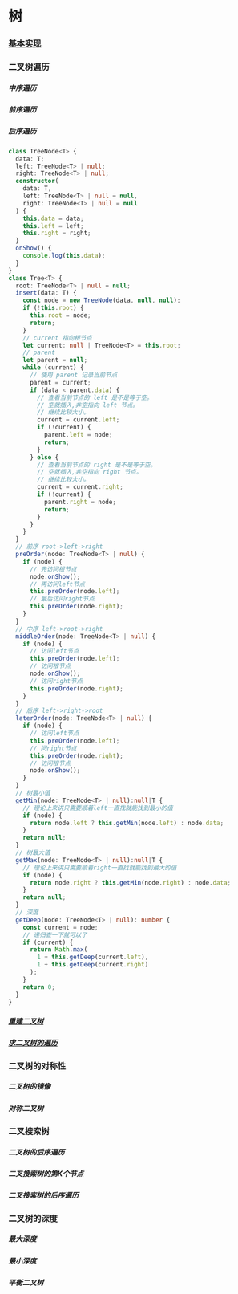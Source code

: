 <!--
 * @Date: 2022-03-28 11:13:33
 * @LastEditors: 赵聪
 * @LastEditTime: 2022-04-13 17:56:42
 * @FilePath: /leetCode/树/README.md
-->
# 树

### [基本实现](./tree.ts)
### 二叉树遍历
##### 中序遍历
##### 前序遍历
##### 后序遍历
```typescript
class TreeNode<T> {
  data: T;
  left: TreeNode<T> | null;
  right: TreeNode<T> | null;
  constructor(
    data: T,
    left: TreeNode<T> | null = null,
    right: TreeNode<T> | null = null
  ) {
    this.data = data;
    this.left = left;
    this.right = right;
  }
  onShow() {
    console.log(this.data);
  }
}
class Tree<T> {
  root: TreeNode<T> | null = null;
  insert(data: T) {
    const node = new TreeNode(data, null, null);
    if (!this.root) {
      this.root = node;
      return;
    }
    // current 指向根节点
    let current: null | TreeNode<T> = this.root;
    // parent
    let parent = null;
    while (current) {
      // 使用 parent 记录当前节点
      parent = current;
      if (data < parent.data) {
        // 查看当前节点的 left 是不是等于空。
        // 空就插入,非空指向 left 节点。
        // 继续比较大小。
        current = current.left;
        if (!current) {
          parent.left = node;
          return;
        }
      } else {
        // 查看当前节点的 right 是不是等于空。
        // 空就插入,非空指向 right 节点。
        // 继续比较大小。
        current = current.right;
        if (!current) {
          parent.right = node;
          return;
        }
      }
    }
  }
  // 前序 root->left->right
  preOrder(node: TreeNode<T> | null) {
    if (node) {
      // 先访问根节点
      node.onShow();
      // 再访问left节点
      this.preOrder(node.left);
      // 最后访问right节点
      this.preOrder(node.right);
    }
  }
  // 中序 left->root->right
  middleOrder(node: TreeNode<T> | null) {
    if (node) {
      // 访问left节点
      this.preOrder(node.left);
      // 访问根节点
      node.onShow();
      // 访问right节点
      this.preOrder(node.right);
    }
  }
  // 后序 left->right->root
  laterOrder(node: TreeNode<T> | null) {
    if (node) {
      // 访问left节点
      this.preOrder(node.left);
      // 问right节点
      this.preOrder(node.right);
      // 访问根节点
      node.onShow();
    }
  }
  // 树最小值
  getMin(node: TreeNode<T> | null):null|T {
    // 理论上来讲只需要顺着left一直找就能找到最小的值
    if (node) {
      return node.left ? this.getMin(node.left) : node.data;
    }
    return null;
  }
  // 树最大值
  getMax(node: TreeNode<T> | null):null|T {
    // 理论上来讲只需要顺着right一直找就能找到最大的值
    if (node) {
      return node.right ? this.getMin(node.right) : node.data;
    }
    return null;
  }
  // 深度
  getDeep(node: TreeNode<T> | null): number {
    const current = node;
    // 递归查一下就可以了
    if (current) {
      return Math.max(
        1 + this.getDeep(current.left),
        1 + this.getDeep(current.right)
      );
    }
    return 0;
  }
}

```
##### [重建二叉树](./%E9%87%8D%E5%BB%BA%E4%BA%8C%E5%8F%89%E6%A0%91/reConstructorBinaryTree.ts)
##### [求二叉树的遍历](./%E9%87%8D%E5%BB%BA%E4%BA%8C%E5%8F%89%E6%A0%91/reConstructorBinaryTree.ts#L36)
### 二叉树的对称性
##### 二叉树的镜像
##### 对称二叉树
### 二叉搜索树
##### 二叉树的后序遍历
##### 二叉搜索树的第K个节点
##### 二叉搜索树的后序遍历
### 二叉树的深度
##### 最大深度
##### 最小深度
##### 平衡二叉树
